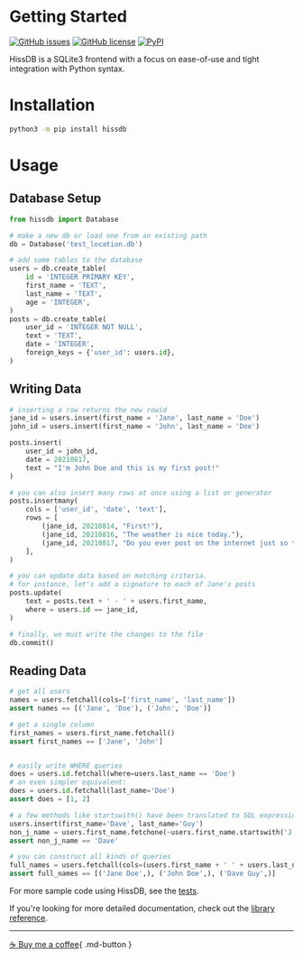 # Getting Started

<a href="https://github.com/raindrum/hissdb/issues"><img src="https://img.shields.io/github/issues/raindrum/hissdb" alt="GitHub issues" /></a> <a href="https://github.com/raindrum/hissdb/blob/main/LICENSE.md"><img src="https://img.shields.io/github/license/raindrum/hissdb" alt="GitHub license" /></a> <a href="https://pypi.org/project/hissdb/"><img src="https://img.shields.io/pypi/v/hissdb" alt="PyPI" /></a>

HissDB is a SQLite3 frontend with a focus on ease-of-use and tight integration with Python syntax.

# Installation

```bash
python3 -m pip install hissdb
```

# Usage

## Database Setup

```python
from hissdb import Database

# make a new db or load one from an existing path
db = Database('test_location.db')

# add some tables to the database
users = db.create_table(
	id = 'INTEGER PRIMARY KEY',
    first_name = 'TEXT',
    last_name = 'TEXT',
    age = 'INTEGER',
)
posts = db.create_table(
	user_id = 'INTEGER NOT NULL',
    text = 'TEXT',
    date = 'INTEGER',
    foreign_keys = {'user_id': users.id},
)
```

## Writing Data

```python
# inserting a row returns the new rowid
jane_id = users.insert(first_name = 'Jane', last_name = 'Doe')
john_id = users.insert(first_name = 'John', last_name = 'Doe')

posts.insert(
    user_id = john_id,
    date = 20210817,
    text = "I'm John Doe and this is my first post!"
)

# you can also insert many rows at once using a list or generator
posts.insertmany(
    cols = ['user_id', 'date', 'text'],
    rows = [
    	(jane_id, 20210814, "First!"),
    	(jane_id, 20210816, "The weather is nice today."),
    	(jane_id, 20210817, "Do you ever post on the internet just so there's content?"),
	],
)

# you can update data based on matching criteria.
# for instance, let's add a signature to each of Jane's posts
posts.update(
    text = posts.text + ' - ' + users.first_name,
    where = users.id == jane_id,
)

# finally, we must write the changes to the file
db.commit()
```

## Reading Data

```python
# get all users
names = users.fetchall(cols=['first_name', 'last_name'])
assert names == [('Jane', 'Doe'), ('John', 'Doe')]

# get a single column
first_names = users.first_name.fetchall()
assert first_names == ['Jane', 'John']


# easily write WHERE queries
does = users.id.fetchall(where=users.last_name == 'Doe')
# an even simpler equivalent:
does = users.id.fetchall(last_name='Doe')
assert does = [1, 2]

# a few methods like startswith() have been translated to SQL expressions
users.insert(first_name='Dave', last_name='Guy')
non_j_name = users.first_name.fetchone(~users.first_name.startswith('J'))
assert non_j_name == 'Dave'

# you can construct all kinds of queries
full_names = users.fetchall(cols=(users.first_name + ' ' + users.last_name))
assert full_names == [('Jane Doe',), ('John Doe',), ('Dave Guy',)]
```

For more sample code using HissDB, see the [tests](https://github.com/raindrum/hissdb/blob/main/tests/test_run.py).

If you're looking for more detailed documentation, check out the [library reference](https://raindrum.github.io/hissdb/library).


---

[☕ Buy me a coffee](https://ko-fi.com/simonsherred){ .md-button }

